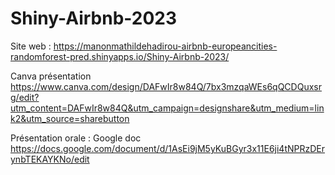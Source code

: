 # Shiny-Airbnb-2023

Site web : https://manonmathildehadirou-airbnb-europeancities-randomforest-pred.shinyapps.io/Shiny-Airbnb-2023/

Canva présentation
https://www.canva.com/design/DAFwIr8w84Q/7bx3mzqaWEs6qQCDQuxsrg/edit?utm_content=DAFwIr8w84Q&utm_campaign=designshare&utm_medium=link2&utm_source=sharebutton

Présentation orale : Google doc
https://docs.google.com/document/d/1AsEi9jM5yKuBGyr3x11E6ji4tNPRzDErynbTEKAYKNo/edit
